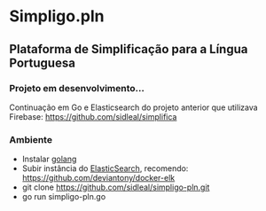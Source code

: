 # Simpligo.pln

## Plataforma de Simplificação para a Língua Portuguesa

### Projeto em desenvolvimento...
Continuação em Go e Elasticsearch do projeto anterior que utilizava Firebase: https://github.com/sidleal/simplifica

### Ambiente

 * Instalar [golang](https://golang.org/)
 * Subir instância do [ElasticSearch](https://www.elastic.co/products/elasticsearch), recomendo: https://github.com/deviantony/docker-elk
 * git clone https://github.com/sidleal/simpligo-pln.git
 * go run simpligo-pln.go
